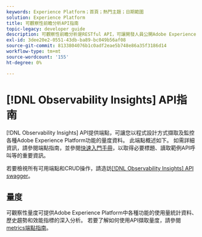 ```yaml
---
keywords: Experience Platform；首頁；熱門主題；日期範圍
solution: Experience Platform
title: 可觀察性前瞻分析API指南
topic-legacy: developer guide
description: 可觀察性前瞻分析是RESTful API，可讓開發人員公開Adobe Experience Platform中關鍵的可觀察性量度。 這些量度可提供Platform使用統計資料、Platform服務運作狀況檢查、歷史趨勢和各種Platform功能效能指標的分析。
exl-id: 3dee20e2-0551-43db-ba89-bc049b56af08
source-git-commit: 8133804076b1c0adf2eae5b748e86a35f3186d14
workflow-type: tm+mt
source-wordcount: '155'
ht-degree: 0%

---
```


# [!DNL Observability Insights] API指南

[!DNL Observability Insights] API提供端點，可讓您以程式設計方式擷取及監控各種Adobe Experience Platform功能的量度資料。 此端點概述如下。 如需詳細資訊，請參閱端點指南，並參閱[快速入門手冊](./getting-started.md)，以取得必要標題、讀取範例API呼叫等的重要資訊。

若要檢視所有可用端點和CRUD操作，請造訪[[!DNL Observability Insights] API swagger](https://www.adobe.io/experience-platform-apis/references/observability-insights/)。

## 量度

可觀察性量度可提供Adobe Experience Platform中各種功能的使用量統計資料、歷史趨勢和效能指標的深入分析。 若要了解如何使用API擷取量度，請參閱[metrics端點指南](./metrics.md)。
